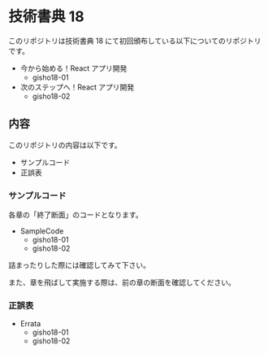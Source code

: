 # 技術書典 18

このリポジトリは技術書典 18 にて初回頒布している以下についてのリポジトリです。

- 今から始める！React アプリ開発
  - gisho18-01
- 次のステップへ！React アプリ開発
  - gisho18-02

## 内容

このリポジトリの内容は以下です。

- サンプルコード
- 正誤表

### サンプルコード

各章の「終了断面」のコードとなります。

- SampleCode
  - gisho18-01
  - gisho18-02

詰まったりした際には確認してみて下さい。

また、章を飛ばして実施する際は、前の章の断面を確認してください。

### 正誤表

- Errata
  - gisho18-01
  - gisho18-02
